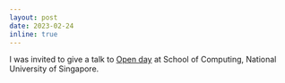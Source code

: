 ```yaml
---
layout: post
date: 2023-02-24
inline: true
---
```


I was invited to give a talk to [Open day](https://researchweek.comp.nus.edu.sg/computing/) at School of Computing, National University of Singapore.
